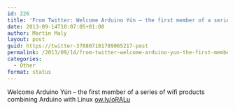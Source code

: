```yaml
---
id: 226
title: 'From Twitter: Welcome Arduino Yún – the first member of a series&#8230;'
date: 2013-09-14T10:07:05+01:00
author: Martin Maly
layout: post
guid: https://twitter-378807101789065217-post
permalink: /2013/09/14/from-twitter-welcome-arduino-yun-the-first-member-of-a-series/
categories:
  - Other
format: status
---
```

Welcome Arduino Yún – the first member of a series of wifi products combining Arduino with Linux [ow.ly/oRALu](https://ow.ly/oRALu)